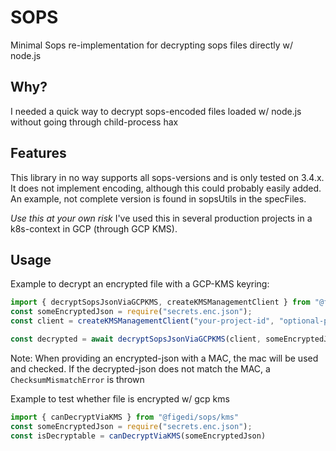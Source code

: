 # SOPS

Minimal Sops re-implementation for decrypting sops files directly w/ node.js

## Why?
I needed a quick way to decrypt sops-encoded files loaded w/ node.js without going through child-process hax

## Features

This library in no way supports all sops-versions and is only tested on 3.4.x. It does not implement encoding, although this could probably easily added. An example, not complete version is found in sopsUtils in the specFiles.

*Use this at your own risk*
I've used this in several production projects in a k8s-context in GCP (through GCP KMS).

## Usage

Example to decrypt an encrypted file with a GCP-KMS keyring:
```typescript
import { decryptSopsJsonViaGCPKMS, createKMSManagementClient } from "@figedi/sops/kms"
const someEncryptedJson = require("secrets.enc.json");
const client = createKMSManagementClient("your-project-id", "optional-path-to-mounted-svc-account-json");

const decrypted = await decryptSopsJsonViaGCPKMS(client, someEncryptedJson); 
```
Note: When providing an encrypted-json with a MAC, the mac will be used and checked. If the decrypted-json
does not match the MAC, a `ChecksumMismatchError` is thrown


Example to test whether file is encrypted w/ gcp kms
```typescript
import { canDecryptViaKMS } from "@figedi/sops/kms"
const someEncryptedJson = require("secrets.enc.json");
const isDecryptable = canDecryptViaKMS(someEncryptedJson)
```
